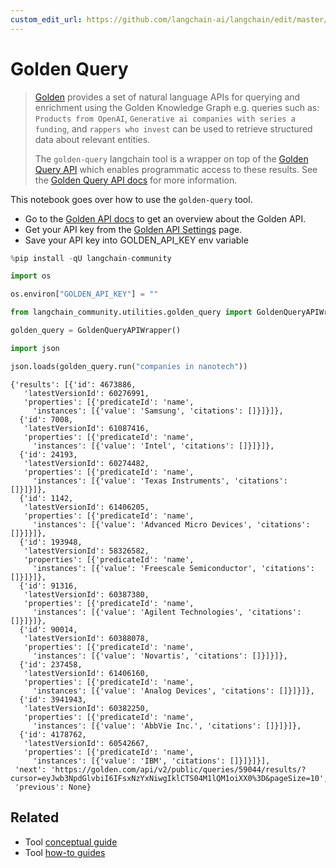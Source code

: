 ```yaml
---
custom_edit_url: https://github.com/langchain-ai/langchain/edit/master/docs/docs/integrations/tools/golden_query.ipynb
---
```

# Golden Query

>[Golden](https://golden.com) provides a set of natural language APIs for querying and enrichment using the Golden Knowledge Graph e.g. queries such as: `Products from OpenAI`, `Generative ai companies with series a funding`, and `rappers who invest` can be used to retrieve structured data about relevant entities.
>
>The `golden-query` langchain tool is a wrapper on top of the [Golden Query API](https://docs.golden.com/reference/query-api) which enables programmatic access to these results.
>See the [Golden Query API docs](https://docs.golden.com/reference/query-api) for more information.


This notebook goes over how to use the `golden-query` tool.

- Go to the [Golden API docs](https://docs.golden.com/) to get an overview about the Golden API.
- Get your API key from the [Golden API Settings](https://golden.com/settings/api) page.
- Save your API key into GOLDEN_API_KEY env variable


```python
%pip install -qU langchain-community
```


```python
import os

os.environ["GOLDEN_API_KEY"] = ""
```


```python
from langchain_community.utilities.golden_query import GoldenQueryAPIWrapper
```


```python
golden_query = GoldenQueryAPIWrapper()
```


```python
import json

json.loads(golden_query.run("companies in nanotech"))
```



```output
{'results': [{'id': 4673886,
   'latestVersionId': 60276991,
   'properties': [{'predicateId': 'name',
     'instances': [{'value': 'Samsung', 'citations': []}]}]},
  {'id': 7008,
   'latestVersionId': 61087416,
   'properties': [{'predicateId': 'name',
     'instances': [{'value': 'Intel', 'citations': []}]}]},
  {'id': 24193,
   'latestVersionId': 60274482,
   'properties': [{'predicateId': 'name',
     'instances': [{'value': 'Texas Instruments', 'citations': []}]}]},
  {'id': 1142,
   'latestVersionId': 61406205,
   'properties': [{'predicateId': 'name',
     'instances': [{'value': 'Advanced Micro Devices', 'citations': []}]}]},
  {'id': 193948,
   'latestVersionId': 58326582,
   'properties': [{'predicateId': 'name',
     'instances': [{'value': 'Freescale Semiconductor', 'citations': []}]}]},
  {'id': 91316,
   'latestVersionId': 60387380,
   'properties': [{'predicateId': 'name',
     'instances': [{'value': 'Agilent Technologies', 'citations': []}]}]},
  {'id': 90014,
   'latestVersionId': 60388078,
   'properties': [{'predicateId': 'name',
     'instances': [{'value': 'Novartis', 'citations': []}]}]},
  {'id': 237458,
   'latestVersionId': 61406160,
   'properties': [{'predicateId': 'name',
     'instances': [{'value': 'Analog Devices', 'citations': []}]}]},
  {'id': 3941943,
   'latestVersionId': 60382250,
   'properties': [{'predicateId': 'name',
     'instances': [{'value': 'AbbVie Inc.', 'citations': []}]}]},
  {'id': 4178762,
   'latestVersionId': 60542667,
   'properties': [{'predicateId': 'name',
     'instances': [{'value': 'IBM', 'citations': []}]}]}],
 'next': 'https://golden.com/api/v2/public/queries/59044/results/?cursor=eyJwb3NpdGlvbiI6IFsxNzYxNiwgIklCTS04M1lQM1oiXX0%3D&pageSize=10',
 'previous': None}
```



## Related

- Tool [conceptual guide](/docs/concepts/#tools)
- Tool [how-to guides](/docs/how_to/#tools)
